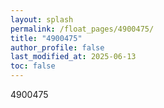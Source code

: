 ```yaml
---
layout: splash
permalink: /float_pages/4900475/
title: "4900475"
author_profile: false
last_modified_at: 2025-06-13
toc: false
---
```

 
4900475
